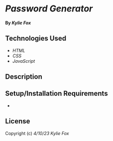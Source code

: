 # _Password Generator_

#### By _*Kylie Fox*_


## Technologies Used

* _HTML_
* _CSS_
* _JavaScript_

## Description



## Setup/Installation Requirements

*

## License

Copyright (c) _4/10/23_ _Kylie Fox_
